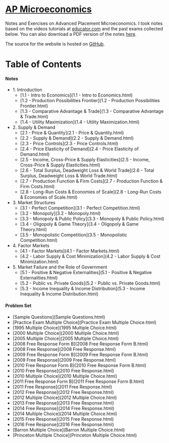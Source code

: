 # [AP Microeconomics](https://Micro.shawnzhong.com)
Notes and Exercises on Advanced Placement Microeconomics. I took notes based on the videos tutorials at [educator.com](https://www.educator.com/economics/ap-microeconomics/park/) and the past exams collected below. You can also download a PDF version of the notes   <a href="AP-Microeconomics.pdf"  target="_blank" >here</a>.

The source for the website is hosted on [GitHub](https://github.com/ShawnZhong/AP-Microeconomics). 

# Table of Contents

#### Notes
* 1\. Introduction
	* [1.1 - Intro to Economics](1.1 - Intro to Economics.html)
	* [1.2 - Production Possibilities Frontier](1.2 - Production Possibilities Frontier.html)
	* [1.3 - Comparative Advantage & Trade](1.3 - Comparative Advantage & Trade.html)
	* [1.4 - Utility Maximization](1.4 - Utility Maximization.html)
* 2\. Supply & Demand
	* [2.1 - Price & Quantity](2.1 - Price & Quantity.html)
	* [2.2 - Supply & Demand](2.2 - Supply & Demand.html)
	* [2.3 - Price Controls](2.3 - Price Controls.html)
	* [2.4 - Price Elasticity of Demand](2.4 - Price Elasticity of Demand.html)
	* [2.5 - Income, Cross-Price & Supply Elasticities](2.5 - Income, Cross-Price & Supply Elasticities.html)
	* [2.6 - Total Surplus, Deadweight Loss & World Trade](2.6 - Total Surplus, Deadweight Loss & World Trade.html)
	* [2.7 - Production Function & Firm Costs](2.7 - Production Function & Firm Costs.html)
	* [2.8 - Long-Run Costs & Economies of Scale](2.8 - Long-Run Costs & Economies of Scale.html)
* 3\. Market Structures
	* [3.1 - Perfect Competition](3.1 - Perfect Competition.html)
	* [3.2 - Monopoly](3.2 - Monopoly.html)
	* [3.3 - Monopoly & Public Policy](3.3 - Monopoly & Public Policy.html)
	* [3.4 - Oligopoly & Game Theory](3.4 - Oligopoly & Game Theory.html)
	* [3.5 - Monopolistic Competition](3.5 - Monopolistic Competition.html)
* 4\. Factor Markets
	* [4.1 - Factor Markets](4.1 - Factor Markets.html)
	* [4.2 - Labor Supply & Cost Minimization](4.2 - Labor Supply & Cost Minimization.html)
* 5\. Market Failure and the Role of Government
	* [5.1 - Positive & Negative Externalities](5.1 - Positive & Negative Externalities.html)
	* [5.2 - Public vs. Private Goods](5.2 - Public vs. Private Goods.html)
	* [5.3 - Income Inequality & Income Distribution](5.3 - Income Inequality & Income Distribution.html)

#### Problem Set
* [Sample Questions](Sample Questions.html)
* [Practice Exam Multiple Choice](Practice Exam Multiple Choice.html)
* [1995 Multiple Choice](1995 Multiple Choice.html)
* [2000 Multiple Choice](2000 Multiple Choice.html)
* [2005 Multiple Choice](2005 Multiple Choice.html)
* [2008 Free Response Form B](2008 Free Response Form B.html)
* [2008 Free Response](2008 Free Response.html)
* [2009 Free Response Form B](2009 Free Response Form B.html)
* [2009 Free Response](2009 Free Response.html)
* [2010 Free Response Form B](2010 Free Response Form B.html)
* [2010 Free Response](2010 Free Response.html)
* [2010 Multiple Choice](2010 Multiple Choice.html)
* [2011 Free Response Form B](2011 Free Response Form B.html)
* [2011 Free Response](2011 Free Response.html)
* [2012 Free Response](2012 Free Response.html)
* [2012 Multiple Choice](2012 Multiple Choice.html)
* [2013 Free Response](2013 Free Response.html)
* [2014 Free Response](2014 Free Response.html)
* [2014 Multiple Choice](2014 Multiple Choice.html)
* [2015 Free Response](2015 Free Response.html)
* [2016 Free Response](2016 Free Response.html)
* [Barron Multiple Choice](Barron Multiple Choice.html)
* [Princeton Multiple Choice](Princeton Multiple Choice.html)